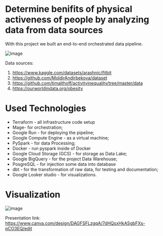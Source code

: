 # Determine benifits of physical activeness of people by analyzing data from data sources

With this project we built an end-to-end orchestrated data pipeline.

![image](https://github.com/MoldirAndirbekova/fitbit-fitness-tracker-analysis/assets/113928333/3578618a-ad57-4a6f-a37d-8069d5e9d63d)

Data sources:
1) https://www.kaggle.com/datasets/arashnic/fitbit
2) https://github.com/MoldirAndirbekova/dataset
3) https://github.com/timalthoff/activityinequality/tree/master/data
4) https://ourworldindata.org/obesity   

# Used Technologies
- Terraform - all infrastructure code setup 
- Mage- for orchestration;
- Google Run - for deploying the pipeline;
- Google Compute Engine - as a virtual machine;
- PySpark - for data Processing;
- Docker -  run pyspark inside of Docker
- Google Cloud Storage (GCS) - for storage as Data Lake;
- Google BigQuery - for the project Data Warehouse;
- PosgreSQL - for injection some data into database
- dbt - for the transformation of raw data, for testing and documentation;
- Google Looker studio - for visualizations.

# Visualization
![image](https://github.com/MoldirAndirbekova/health-data-analysis/assets/129284147/d7aeb2f2-3f41-41f6-8bd9-89dcb5ef4a1e)

Presentation link: https://www.canva.com/design/DAGFSFLzgqA/7dHQsxHkASgbFXs-pCO3EQ/edit
